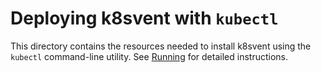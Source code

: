 # Deploying k8svent with `kubectl`

This directory contains the resources needed to install k8svent using
the `kubectl` command-line utility.  See [Running][run] for detailed
instructions.

[run]: ../../README.md#running
